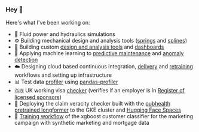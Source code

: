 ### Hey 👋

Here's what I've been working on:
- 🌊 Fluid power and hydraulics simulations
- ⚙️ Building mechanical design and analysis tools ([springs](https://github.com/ivanokhotnikov/springs) and [splines](https://github.com/ivanokhotnikov/splines))
- 🔧 Building custom [design and analysis tools](https://effmap.herokuapp.com/) and [dashboards](https://hsu-performance.hydreco.uk/)
- 🤖 Applying machine learning to [predictive maintenance](http://forecaster.hydreco.uk/) and [anomaly detection](http://detector.hydreco.uk/)
- ☁️ Designing cloud based continuous integration, [delivery](https://raw.githubusercontent.com/ivanokhotnikov/test_rig_serving/master/images/serving.png) and [retraining](https://raw.githubusercontent.com/ivanokhotnikov/test_rig_forecast_training/master/images/training_pipeline.png) workflows and setting up infrastructure
- 📊 Test data [profiler](http://data-profiler.hydreco.uk/) using [pandas-profiler](https://github.com/ydataai/pandas-profiling)
- :uk: UK working visa [checker](https://visa-checker-svlitkrr3q-ew.a.run.app/) (verifies if an employer is in [Register of licensed sponsors](https://www.gov.uk/government/publications/register-of-licensed-sponsors-workers))
- 🤗 Deploying the claim veracity checker built with the [pubhealth](https://huggingface.co/datasets/health_fact) [pretrained longformer](https://huggingface.co/nbroad/longformer-base-health-fact) to the GKE cluster and [Hugging Face Spaces](https://huggingface.co/spaces/ivanokhotnikov/longformer-base-health-fact)
- 🛒 [Training workflow](https://github.com/ivanokhotnikov/customer_classification) of the xgboost customer classifier for the marketing campaign with synthetic marketing and mortgage data
